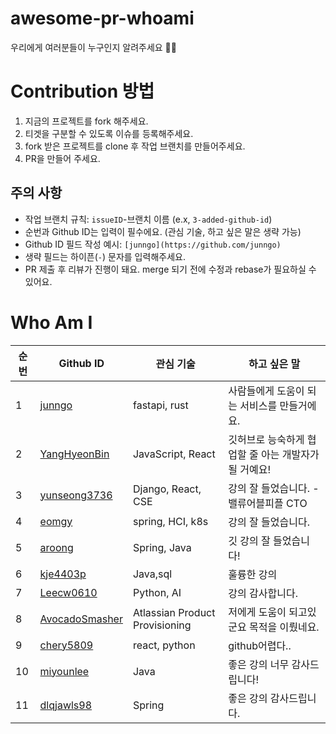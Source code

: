 # awesome-pr-whoami

우리에게 여러분들이 누구인지 알려주세요 🙌🙌

# Contribution 방법

1. 지금의 프로젝트를 fork 해주세요.
2. 티겟을 구분할 수 있도록 이슈를 등록해주세요.
3. fork 받은 프로젝트를 clone 후 작업 브랜치를 만들어주세요.
4. PR을 만들어 주세요.

## 주의 사항

- 작업 브랜치 규칙: `issueID`-브랜치 이름 (e.x, `3-added-github-id`)
- 순번과 Github ID는 입력이 필수에요. (관심 기술, 하고 싶은 말은 생략 가능)
- Github ID 필드 작성 예시: `[junngo](https://github.com/junngo)`
- 생략 필드는 하이픈(`-`) 문자를 입력해주세요.
- PR 제출 후 리뷰가 진행이 돼요. merge 되기 전에 수정과 rebase가 필요하실 수 있어요.

# Who Am I

| 순번 | Github ID                                       | 관심 기술          | 하고 싶은 말                                         |
| ---- | ----------------------------------------------- | ------------------ | ---------------------------------------------------- |
| 1    | [junngo](https://github.com/junngo)             | fastapi, rust      | 사람들에게 도움이 되는 서비스를 만들거에요.          |
| 2    | [YangHyeonBin](https://github.com/YangHyeonBin) | JavaScript, React  | 깃허브로 능숙하게 협업할 줄 아는 개발자가 될 거예요! |
| 3    | [yunseong3736](https://github.com/yunseong3736) | Django, React, CSE | 강의 잘 들었습니다. - 밸류어블피플 CTO               |
| 4    | [eomgy](https://github.com/eomgy)               | spring, HCI, k8s   | 강의 잘 들었습니다.                                  |
| 5    | [aroong](https://github.com/Aroong)             | Spring, Java       | 깃 강의 잘 들었습니다!                               |
| 6    | [kje4403p](https://github.com/kje4403p)         | Java,sql           | 훌륭한 강의                                          |
| 7    | [Leecw0610](https://github.com/Leecw0610)       | Python, AI         | 강의 감사합니다.                                     |
| 8    | [AvocadoSmasher](https://github.com/avocadosmasher)| Atlassian Product Provisioning| 저에게 도움이 되고있군요 목적을 이뤘네요.  |
| 9    | [chery5809](https://github.com/chaerin-kim)     | react, python      | github어렵다..                |
| 10   | [miyounlee](https://github.com/miyounlee)       | Java               | 좋은 강의 너무 감사드립니다!                        |
| 11   | [dlqjawls98](https://github.com/dlqjawls98)     | Spring             | 좋은 강의 감사드립니다.                             |